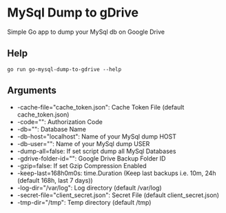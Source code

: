 # MySql Dump to gDrive

Simple Go app to dump your MySql db on Google Drive

## Help
```
go run go-mysql-dump-to-gdrive --help
```

## Arguments
*  -cache-file="cache_token.json": Cache Token File (default cache_token.json)
*  -code="": Authorization Code
*  -db="": Database Name
*  -db-host="localhost": Name of your MySql dump HOST
*  -db-user="": Name of your MySql dump USER
*  -dump-all=false: If set script dump all MySql Databases
*  -gdrive-folder-id="": Google Drive Backup Folder ID
*  -gzip=false: If set Gzip Compression Enabled
*  -keep-last=168h0m0s: time.Duration (Keep last backups i.e. 10m, 24h (default 168h, last 7 days))
*  -log-dir="/var/log": Log directory (default /var/log)
*  -secret-file="client_secret.json": Secret File (default client_secret.json)
*  -tmp-dir="/tmp": Temp directory (default /tmp)